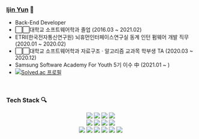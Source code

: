 ### [Ijin Yun](https://2jinishappy.tistory.com/) 🍒
- Back-End Developer
- ⬜⬜대학교 소프트웨어학과 졸업 (2016.03 ~ 2021.02)
- ETRI(한국전자통신연구원) 뇌휴먼인터페이스연구실 동계 인턴 펌웨어 개발 직무 (2020.01 ~ 2020.02)
- ⬜⬜대학교 소프트웨어학과 자료구조 · 알고리즘 교과목 학부생 TA (2020.03 ~ 2020.12)
- Samsung Software Academy For Youth 5기 이수 中 (2021.01 ~ )
- [![Solved.ac 프로필](http://mazassumnida.wtf/api/mini/generate_badge?boj=483759)](https://solved.ac/483759) 

<br>

<!--
### Awards 🏆

- [충북대학교 서울어코드사업단] 제6회 소프트웨어 경진대회(프로그래밍) 장려상
- [충북대학교 서울어코드사업단] 제7회 소프트웨어 경진대회(프로그래밍) 장려상
- [충북대학교 SW중심대학] 알고리즘(프로그래밍) 경진대회 우수상
- [SSAFY] 성적우수상 최우수 수상

<br>

-->

### Tech Stack 🔍
<div align=center>

<img src="https://img.shields.io/badge/Java-CA4626?style=for-the-badge&logo=Java&logoColor=white"/>
<img src="https://img.shields.io/badge/C-A8B9CC?style=for-the-badge&logo=C&logoColor=white"/>
<img src="https://img.shields.io/badge/C++-1A4D89?style=for-the-badge&logo=C%2B%2B&logoColor=white"/>
<img src="https://img.shields.io/badge/Python-3673A5?style=for-the-badge&logo=Python&logoColor=white"/><br>
<img src="https://img.shields.io/badge/Spring-6DB33F?style=for-the-badge&logo=Spring&logoColor=white"/>
<img src="https://img.shields.io/badge/Spring Boot-6DB33F?style=for-the-badge&logo=SpringBoot&logoColor=white"/>
<img src="https://img.shields.io/badge/JPA-6DB33F?style=for-the-badge&logo=Spring&logoColor=white"/>
<img src="https://img.shields.io/badge/MyBatis-000000?style=for-the-badge&logo=Twitter&logoColor=white"/><br>
<img src="https://img.shields.io/badge/MySQL-4479A1?style=for-the-badge&logo=MySQL&logoColor=white"/>
<img src="https://img.shields.io/badge/MongoDB-47A248?&style=for-the-badge&logo=MongoDB&logoColor=white"/>
<img src="https://img.shields.io/badge/HTML-E34F26?style=for-the-badge&logo=HTML5&logoColor=white"/>
<img src="https://img.shields.io/badge/CSS-1572B6?style=for-the-badge&logo=CSS3&logoColor=white"/>
<img src="https://img.shields.io/badge/JavaScript-F7DF1E?style=for-the-badge&logo=JavaScript&logoColor=white"/>
<img src="https://img.shields.io/badge/NodeRED-8F0000?style=for-the-badge&logo=Node-RED&logoColor=white"/>
<br/>
</div>

<br>

